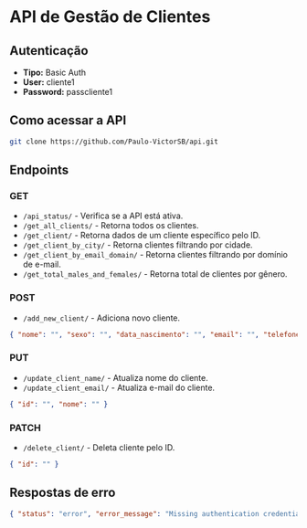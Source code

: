 
# API de Gestão de Clientes

## Autenticação
- **Tipo:** Basic Auth
- **User:** cliente1
- **Password:** passcliente1

## Como acessar a API
```bash
git clone https://github.com/Paulo-VictorSB/api.git
```

## Endpoints

### GET
- `/api_status/` - Verifica se a API está ativa.
- `/get_all_clients/` - Retorna todos os clientes.
- `/get_client/` - Retorna dados de um cliente específico pelo ID.
- `/get_client_by_city/` - Retorna clientes filtrando por cidade.
- `/get_client_by_email_domain/` - Retorna clientes filtrando por domínio de e-mail.
- `/get_total_males_and_females/` - Retorna total de clientes por gênero.

### POST
- `/add_new_client/` - Adiciona novo cliente.
```json
{ "nome": "", "sexo": "", "data_nascimento": "", "email": "", "telefone": "", "morada": "", "cidade": "", "ativo": true }
```

### PUT
- `/update_client_name/` - Atualiza nome do cliente.
- `/update_client_email/` - Atualiza e-mail do cliente.
```json
{ "id": "", "nome": "" }
```

### PATCH
- `/delete_client/` - Deleta cliente pelo ID.
```json
{ "id": "" }
```

## Respostas de erro
```json
{ "status": "error", "error_message": "Missing authentication credentials.", "data": null, "time_response": 1747927991, "api_version": "1.0.0" }
```